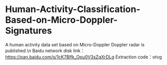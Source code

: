 # Human-Activity-Classification-Based-on-Micro-Doppler-Signatures

A human activity data set based on Micro-Doppler Doppler radar is published.\n
Baidu network disk link：https://pan.baidu.com/s/1cK7Blfk_Opu0V3sZqXrDLg Extraction code：otvg
